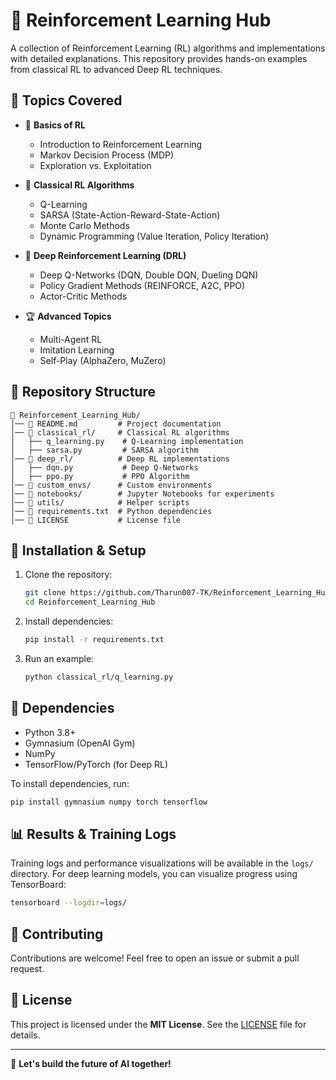 # 🚀 Reinforcement Learning Hub

A collection of Reinforcement Learning (RL) algorithms and implementations with detailed explanations. This repository provides hands-on examples from classical RL to advanced Deep RL techniques.

## 📌 Topics Covered

- 📖 **Basics of RL**
  - Introduction to Reinforcement Learning
  - Markov Decision Process (MDP)
  - Exploration vs. Exploitation

- 🎯 **Classical RL Algorithms**
  - Q-Learning
  - SARSA (State-Action-Reward-State-Action)
  - Monte Carlo Methods
  - Dynamic Programming (Value Iteration, Policy Iteration)

- 🤖 **Deep Reinforcement Learning (DRL)**
  - Deep Q-Networks (DQN, Double DQN, Dueling DQN)
  - Policy Gradient Methods (REINFORCE, A2C, PPO)
  - Actor-Critic Methods

- 🏆 **Advanced Topics**
  - Multi-Agent RL
  - Imitation Learning
  - Self-Play (AlphaZero, MuZero)

## 📂 Repository Structure

```
📁 Reinforcement_Learning_Hub/
│── 📄 README.md         # Project documentation
│── 📂 classical_rl/     # Classical RL algorithms
│   ├── q_learning.py    # Q-Learning implementation
│   ├── sarsa.py         # SARSA algorithm
│── 📂 deep_rl/          # Deep RL implementations
│   ├── dqn.py           # Deep Q-Networks
│   ├── ppo.py           # PPO Algorithm
│── 📂 custom_envs/      # Custom environments
│── 📂 notebooks/        # Jupyter Notebooks for experiments
│── 📂 utils/            # Helper scripts
│── 📄 requirements.txt  # Python dependencies
│── 📄 LICENSE           # License file
```

## 🔧 Installation & Setup

1. Clone the repository:
   ```bash
   git clone https://github.com/Tharun007-TK/Reinforcement_Learning_Hub.git
   cd Reinforcement_Learning_Hub
   ```

2. Install dependencies:
   ```bash
   pip install -r requirements.txt
   ```

3. Run an example:
   ```bash
   python classical_rl/q_learning.py
   ```

## 🚀 Dependencies

- Python 3.8+
- Gymnasium (OpenAI Gym)
- NumPy
- TensorFlow/PyTorch (for Deep RL)

To install dependencies, run:
```bash
pip install gymnasium numpy torch tensorflow
```

## 📊 Results & Training Logs

Training logs and performance visualizations will be available in the `logs/` directory. For deep learning models, you can visualize progress using TensorBoard:

```bash
tensorboard --logdir=logs/
```

## 📌 Contributing

Contributions are welcome! Feel free to open an issue or submit a pull request.

## 📜 License

This project is licensed under the **MIT License**. See the [LICENSE](LICENSE) file for details.

---

🚀 **Let's build the future of AI together!**
